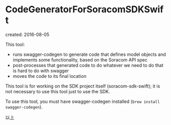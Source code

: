 # CodeGeneratorForSoracomSDKSwift
created: 2016-08-05

This tool:

- runs swagger-codegen to generate code that defines model objects and implements some functionality, based on the Soracom API spec
- post-processes that generated code to do whatever we need to do that is hard to do with swagger
- moves the code to its final location


This tool is for working on the SDK project itself (soracom-sdk-swift); it is not necessary to use this tool just to use the SDK.

To use this tool, you must have swagger-codegen installed (`brew install swagger-codegen`).


以上
